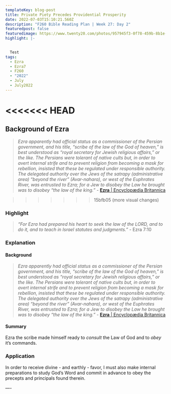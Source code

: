 ```yaml
---
templateKey: blog-post
title: Private Piety Precedes Providential Prosperity
date: 2022-07-03T15:10:21.560Z
description: "F260 Bible Reading Plan | Week 27: Day 2"
featuredpost: false
featuredimage: https://www.twenty20.com/photos/957945f3-0f78-459b-8b1e-98bd7761002a/?utm_t20_channel=bl
highlight: |-
  

  Test 
tags:
  - Ezra
  - Ezra7
  - F260
  - "2022"
  - July
  - July2022
---
```


<<<<<<< HEAD
=======
## Background of Ezra

> _Ezra apparently had official status as a commissioner of the Persian government, and his title, “scribe of the law of the God of heaven,” is best understood as “royal secretary for Jewish religious affairs,” or the like. The Persians were tolerant of native cults but, in order to avert internal strife and to prevent religion from becoming a mask for rebellion, insisted that these be regulated under responsible authority. The delegated authority over the Jews of the satrapy (administrative area) “beyond the river” (Avar-nahara), or west of the Euphrates River, was entrusted to Ezra; for a Jew to disobey the Law he brought was to disobey “the law of the king.”_ - [**Ezra** | Encyclopædia Britannica](https://www.britannica.com/biography/Ezra-Hebrew-religious-leader)

>>>>>>> 15bfb05 (more visual changes)
### **Highlight**

> _“For Ezra had prepared his heart to seek the law of the LORD, and to do it, and to teach in Israel statutes and judgments.”_ - Ezra 7:10

### **Explanation**

#### **Background**

> _Ezra apparently had official status as a commissioner of the Persian government, and his title, “scribe of the law of the God of heaven,” is best understood as “royal secretary for Jewish religious affairs,” or the like. The Persians were tolerant of native cults but, in order to avert internal strife and to prevent religion from becoming a mask for rebellion, insisted that these be regulated under responsible authority. The delegated authority over the Jews of the satrapy (administrative area) “beyond the river” (Avar-nahara), or west of the Euphrates River, was entrusted to Ezra; for a Jew to disobey the Law he brought was to disobey “the law of the king.”_ - [**Ezra** | Encyclopædia Britannica](https://www.britannica.com/biography/Ezra-Hebrew-religious-leader)

#### **Summary**

Ezra the scribe made himself ready to _consult_ the Law of God and to _obey_ it’s commands.

### **Application**

In order to receive divine - and earthly - favor, I must also make internal preparations to study God’s Word and commit in advance to obey the precepts and principals found therein.

—-
